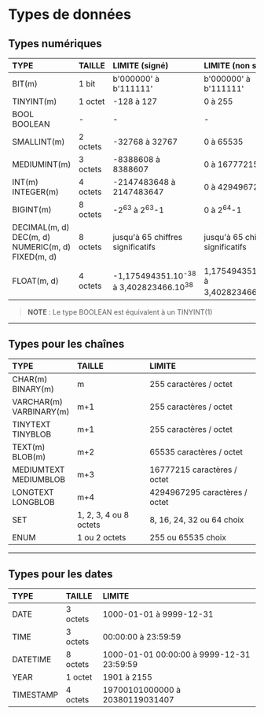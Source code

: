 # Types de données

## Types numériques

|TYPE|TAILLE|LIMITE (signé)|LIMITE (non signé)|
|:--|:--|:--|:--|
|BIT(m)|1 bit|b'000000' à b'111111'|b'000000' à b'111111'|
|TINYINT(m)|1 octet|-128 à 127|0 à 255|
|BOOL<br>BOOLEAN|-|-|-|
|SMALLINT(m)|2 octets|-32768 à 32767|0 à 65535|
|MEDIUMINT(m)|3 octets|-8388608 à 8388607|0 à 16777215|
|INT(m)<br>INTEGER(m)|4 octets|-2147483648 à 2147483647|0 à 4294967295|
|BIGINT(m)|8 octets|-2<sup>63</sup> à 2<sup>63</sup>-1|0 à 2<sup>64</sup>-1|
|DECIMAL(m, d)<br>DEC(m, d)<br>NUMERIC(m, d)<br>FIXED(m, d)|8 octets|jusqu'à 65 chiffres significatifs|jusqu'à 65 chiffres significatifs|
|FLOAT(m, d)|4 octets|-1,175494351.10<sup>-38</sup> à 3,402823466.10<sup>38</sup>|1,175494351.10<sup>-38</sup> à 3,402823466.10<sup>38</sup>|

> **NOTE** : Le type BOOLEAN est équivalent à un TINYINT(1)

---

## Types pour les chaînes

|TYPE|TAILLE|LIMITE|
|:--|:--|:--|
|CHAR(m)<br>BINARY(m)|m|255 caractères / octet|
|VARCHAR(m)<br>VARBINARY(m)|m+1|255 caractères / octet|
|TINYTEXT<br>TINYBLOB|m+1|255 caractères / octet|
|TEXT(m)<br>BLOB(m)|m+2|65535 caractères / octet|
|MEDIUMTEXT<br>MEDIUMBLOB|m+3|16777215 caractères / octet|
|LONGTEXT<br>LONGBLOB|m+4|4294967295 caractères / octet|
|SET|1, 2, 3, 4 ou 8 octets|8, 16, 24, 32 ou 64 choix|
|ENUM|1 ou 2 octets|255 ou 65535 choix|

---

## Types pour les dates

|TYPE|TAILLE|LIMITE|
|:--|:--|:--|
|DATE|3 octets|1000-01-01 à 9999-12-31|
|TIME|3 octets|00:00:00 à 23:59:59|
|DATETIME|8 octets|1000-01-01 00:00:00 à 9999-12-31 23:59:59|
|YEAR|1 octet|1901 à 2155|
|TIMESTAMP|4 octets|19700101000000 à 20380119031407|

